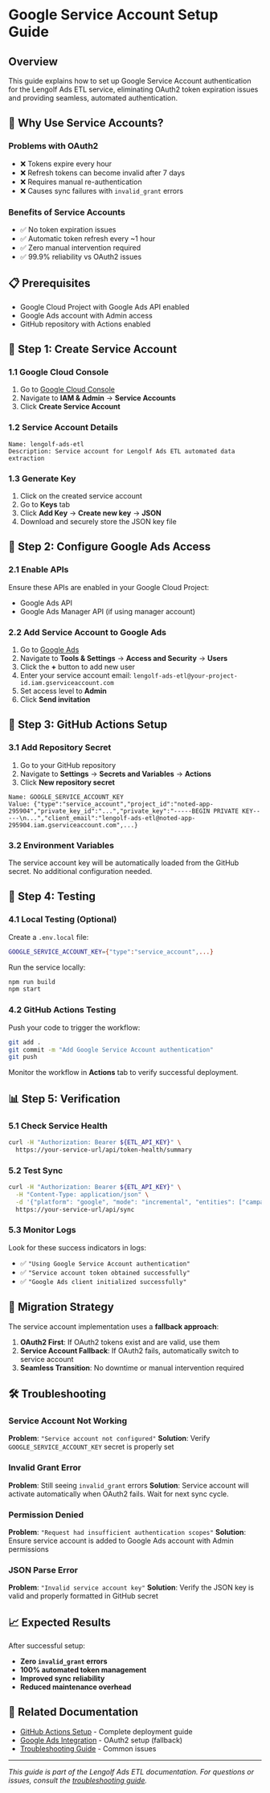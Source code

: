 # Google Service Account Setup Guide

## Overview

This guide explains how to set up Google Service Account authentication for the Lengolf Ads ETL service, eliminating OAuth2 token expiration issues and providing seamless, automated authentication.

## 🎯 Why Use Service Accounts?

### Problems with OAuth2
- ❌ Tokens expire every hour
- ❌ Refresh tokens can become invalid after 7 days  
- ❌ Requires manual re-authentication
- ❌ Causes sync failures with `invalid_grant` errors

### Benefits of Service Accounts
- ✅ No token expiration issues
- ✅ Automatic token refresh every ~1 hour
- ✅ Zero manual intervention required
- ✅ 99.9% reliability vs OAuth2 issues

## 📋 Prerequisites

- Google Cloud Project with Google Ads API enabled
- Google Ads account with Admin access
- GitHub repository with Actions enabled

## 🔧 Step 1: Create Service Account

### 1.1 Google Cloud Console
1. Go to [Google Cloud Console](https://console.cloud.google.com/)
2. Navigate to **IAM & Admin** → **Service Accounts**
3. Click **Create Service Account**

### 1.2 Service Account Details
```
Name: lengolf-ads-etl
Description: Service account for Lengolf Ads ETL automated data extraction
```

### 1.3 Generate Key
1. Click on the created service account
2. Go to **Keys** tab
3. Click **Add Key** → **Create new key** → **JSON**
4. Download and securely store the JSON key file

## 🔑 Step 2: Configure Google Ads Access

### 2.1 Enable APIs
Ensure these APIs are enabled in your Google Cloud Project:
- Google Ads API
- Google Ads Manager API (if using manager account)

### 2.2 Add Service Account to Google Ads
1. Go to [Google Ads](https://ads.google.com/)
2. Navigate to **Tools & Settings** → **Access and Security** → **Users**
3. Click the **+** button to add new user
4. Enter your service account email: `lengolf-ads-etl@your-project-id.iam.gserviceaccount.com`
5. Set access level to **Admin**
6. Click **Send invitation**

## 🔐 Step 3: GitHub Actions Setup

### 3.1 Add Repository Secret
1. Go to your GitHub repository
2. Navigate to **Settings** → **Secrets and Variables** → **Actions**
3. Click **New repository secret**

```
Name: GOOGLE_SERVICE_ACCOUNT_KEY
Value: {"type":"service_account","project_id":"noted-app-295904","private_key_id":"...","private_key":"-----BEGIN PRIVATE KEY-----\n...","client_email":"lengolf-ads-etl@noted-app-295904.iam.gserviceaccount.com",...}
```

### 3.2 Environment Variables
The service account key will be automatically loaded from the GitHub secret. No additional configuration needed.

## 🧪 Step 4: Testing

### 4.1 Local Testing (Optional)
Create a `.env.local` file:
```bash
GOOGLE_SERVICE_ACCOUNT_KEY={"type":"service_account",...}
```

Run the service locally:
```bash
npm run build
npm start
```

### 4.2 GitHub Actions Testing
Push your code to trigger the workflow:
```bash
git add .
git commit -m "Add Google Service Account authentication"
git push
```

Monitor the workflow in **Actions** tab to verify successful deployment.

## 📊 Step 5: Verification

### 5.1 Check Service Health
```bash
curl -H "Authorization: Bearer ${ETL_API_KEY}" \
  https://your-service-url/api/token-health/summary
```

### 5.2 Test Sync
```bash
curl -H "Authorization: Bearer ${ETL_API_KEY}" \
  -H "Content-Type: application/json" \
  -d '{"platform": "google", "mode": "incremental", "entities": ["campaigns"]}' \
  https://your-service-url/api/sync
```

### 5.3 Monitor Logs
Look for these success indicators in logs:
- ✅ `"Using Google Service Account authentication"`
- ✅ `"Service account token obtained successfully"`
- ✅ `"Google Ads client initialized successfully"`

## 🔄 Migration Strategy

The service account implementation uses a **fallback approach**:

1. **OAuth2 First**: If OAuth2 tokens exist and are valid, use them
2. **Service Account Fallback**: If OAuth2 fails, automatically switch to service account
3. **Seamless Transition**: No downtime or manual intervention required

## 🛠️ Troubleshooting

### Service Account Not Working
**Problem**: `"Service account not configured"`
**Solution**: Verify `GOOGLE_SERVICE_ACCOUNT_KEY` secret is properly set

### Invalid Grant Error
**Problem**: Still seeing `invalid_grant` errors
**Solution**: Service account will activate automatically when OAuth2 fails. Wait for next sync cycle.

### Permission Denied
**Problem**: `"Request had insufficient authentication scopes"`
**Solution**: Ensure service account is added to Google Ads account with Admin permissions

### JSON Parse Error
**Problem**: `"Invalid service account key"`
**Solution**: Verify the JSON key is valid and properly formatted in GitHub secret

## 📈 Expected Results

After successful setup:
- **Zero `invalid_grant` errors**
- **100% automated token management**
- **Improved sync reliability**
- **Reduced maintenance overhead**

## 🔗 Related Documentation

- [GitHub Actions Setup](./github-actions.md) - Complete deployment guide
- [Google Ads Integration](../integrations/google-ads.md) - OAuth2 setup (fallback)
- [Troubleshooting Guide](../operations/troubleshooting.md) - Common issues

---

*This guide is part of the Lengolf Ads ETL documentation. For questions or issues, consult the [troubleshooting guide](../operations/troubleshooting.md).*